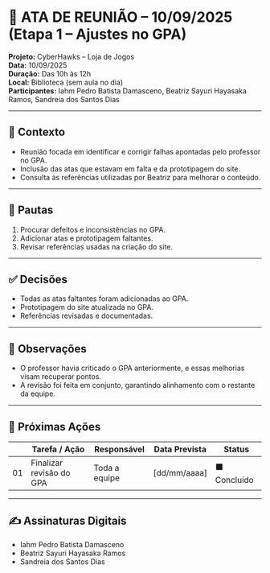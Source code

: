 # 📝 ATA DE REUNIÃO – 10/09/2025 (Etapa 1 – Ajustes no GPA)

**Projeto:** CyberHawks – Loja de Jogos  
**Data:** 10/09/2025  
**Duração:** Das 10h às 12h  
**Local:** Biblioteca (sem aula no dia)  
**Participantes:** Iahm Pedro Batista Damasceno, Beatriz Sayuri Hayasaka Ramos, Sandreia dos Santos Dias  

---

## 🎯 Contexto
- Reunião focada em identificar e corrigir falhas apontadas pelo professor no GPA.  
- Inclusão das atas que estavam em falta e da prototipagem do site.  
- Consulta às referências utilizadas por Beatriz para melhorar o conteúdo.  

---

## 📌 Pautas
1. Procurar defeitos e inconsistências no GPA.  
2. Adicionar atas e prototipagem faltantes.  
3. Revisar referências usadas na criação do site.  

---

## ✅ Decisões
- Todas as atas faltantes foram adicionadas ao GPA.  
- Prototipagem do site atualizada no GPA.  
- Referências revisadas e documentadas.  

---

## 📝 Observações
- O professor havia criticado o GPA anteriormente, e essas melhorias visam recuperar pontos.  
- A revisão foi feita em conjunto, garantindo alinhamento com o restante da equipe.  

---

## 🚀 Próximas Ações
|   | Tarefa / Ação          | Responsável | Data Prevista | Status |
|-----|-----------------------|-------------|---------------|--------|
| 01  | Finalizar revisão do GPA | Toda a equipe | [dd/mm/aaaa] | ⬛ Concluído |

---

## ✍️ Assinaturas Digitais
- Iahm Pedro Batista Damasceno  
- Beatriz Sayuri Hayasaka Ramos  
- Sandreia dos Santos Dias  
